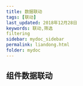 ```yaml
---
title: 数据联动
tags: [联动]
last_updated: 2018年12月28日
keywords: 联动,筛选
filtering
sidebar: mydoc_sidebar
permalink: liandong.html
folder: mydoc
---
```


## 组件数据联动

